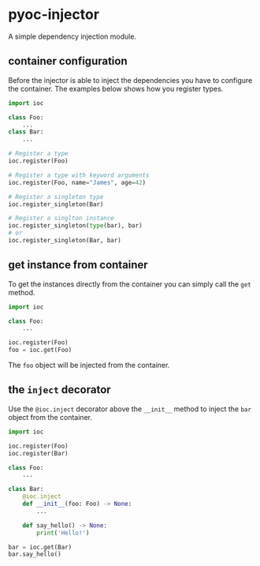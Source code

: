 # pyoc-injector
A simple dependency injection module.

## container configuration

Before the injector is able to inject the dependencies you have to configure the container. The examples below shows how you register types.
```py
import ioc

class Foo:
    ...
class Bar:
    ...

# Register a type
ioc.register(Foo)

# Register a type with keyword arguments
ioc.register(Foo, name="James", age=42)

# Register a singleton type
ioc.register_singleton(Bar)

# Register a singlton instance
ioc.register_singleton(type(bar), bar)
# or
ioc.register_singleton(Bar, bar)
```

## get instance from container

To get the instances directly from the container you can simply call the ```get``` method.

```py
import ioc

class Foo:
    ...

ioc.register(Foo)
foo = ioc.get(Foo)
```

The ```foo``` object will be injected from the container.

## the ```inject``` decorator

Use the ```@ioc.inject``` decorator above the ```__init__``` method to inject the ```bar``` object from the container.

```py
import ioc

ioc.register(Foo)
ioc.register(Bar)

class Foo:
    ...

class Bar:
    @ioc.inject
    def __init__(foo: Foo) -> None:
        ...

    def say_hello() -> None:
        print('Hello!')

bar = ioc.get(Bar)
bar.say_hello()

```
